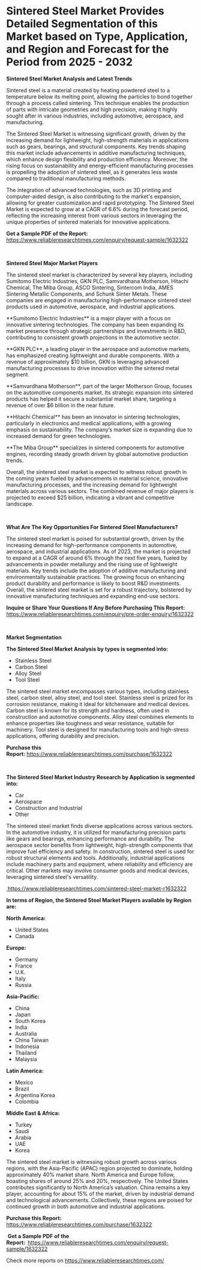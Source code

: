 <p><h1>Sintered Steel Market Provides Detailed Segmentation of this Market based on Type, Application, and Region and Forecast for the Period from 2025 - 2032</h1></p><p><strong>Sintered Steel Market Analysis and Latest Trends</strong></p>
<p><p>Sintered steel is a material created by heating powdered steel to a temperature below its melting point, allowing the particles to bond together through a process called sintering. This technique enables the production of parts with intricate geometries and high precision, making it highly sought after in various industries, including automotive, aerospace, and manufacturing.</p><p>The Sintered Steel Market is witnessing significant growth, driven by the increasing demand for lightweight, high-strength materials in applications such as gears, bearings, and structural components. Key trends shaping this market include advancements in additive manufacturing techniques, which enhance design flexibility and production efficiency. Moreover, the rising focus on sustainability and energy-efficient manufacturing processes is propelling the adoption of sintered steel, as it generates less waste compared to traditional manufacturing methods.</p><p>The integration of advanced technologies, such as 3D printing and computer-aided design, is also contributing to the market's expansion, allowing for greater customization and rapid prototyping. The Sintered Steel Market is expected to grow at a CAGR of 6.6% during the forecast period, reflecting the increasing interest from various sectors in leveraging the unique properties of sintered materials for innovative applications.</p></p>
<p><strong>Get a Sample PDF of the Report:&nbsp;</strong> <a href="https://www.reliableresearchtimes.com/enquiry/request-sample/1632322?utm_campaign=3060&utm_medium=2&utm_source=Github&utm_content=ia&utm_term=02042025&utm_id=sintered-steel">https://www.reliableresearchtimes.com/enquiry/request-sample/1632322</a></p>
<p>&nbsp;</p>
<p><strong>Sintered Steel Major Market Players</strong></p>
<p><p>The sintered steel market is characterized by several key players, including Sumitomo Electric Industries, GKN PLC, Samvardhana Motherson, Hitachi Chemical, The Miba Group, ASCO Sintering, Sintercom India, AMES Sintering Metallic Components, and Schunk Sinter Metals. These companies are engaged in manufacturing high-performance sintered steel products used in automotive, aerospace, and industrial applications.</p><p>**Sumitomo Electric Industries** is a major player with a focus on innovative sintering technologies. The company has been expanding its market presence through strategic partnerships and investments in R&D, contributing to consistent growth projections in the automotive sector.</p><p>**GKN PLC**, a leading player in the aerospace and automotive markets, has emphasized creating lightweight and durable components. With a revenue of approximately $10 billion, GKN is leveraging advanced manufacturing processes to drive innovation within the sintered metal segment.</p><p>**Samvardhana Motherson**, part of the larger Motherson Group, focuses on the automotive components market. Its strategic expansion into sintered products has helped it secure a substantial market share, targeting a revenue of over $6 billion in the near future.</p><p>**Hitachi Chemical** has been an innovator in sintering technologies, particularly in electronics and medical applications, with a growing emphasis on sustainability. The company’s market size is expanding due to increased demand for green technologies.</p><p>**The Miba Group** specializes in sintered components for automotive engines, recording steady growth driven by global automotive production trends.</p><p>Overall, the sintered steel market is expected to witness robust growth in the coming years fueled by advancements in material science, innovative manufacturing processes, and the increasing demand for lightweight materials across various sectors. The combined revenue of major players is projected to exceed $25 billion, indicating a vibrant and competitive landscape.</p></p>
<p>&nbsp;</p>
<p><strong>What Are The Key Opportunities For Sintered Steel Manufacturers?</strong></p>
<p><p>The sintered steel market is poised for substantial growth, driven by the increasing demand for high-performance components in automotive, aerospace, and industrial applications. As of 2023, the market is projected to expand at a CAGR of around 6% through the next five years, fueled by advancements in powder metallurgy and the rising use of lightweight materials. Key trends include the adoption of additive manufacturing and environmentally sustainable practices. The growing focus on enhancing product durability and performance is likely to boost R&D investments. Overall, the sintered steel market is set for a robust trajectory, bolstered by innovative manufacturing techniques and expanding end-use sectors.</p></p>
<p><strong>Inquire or Share Your Questions If Any Before Purchasing This Report:</strong> <a href="https://www.reliableresearchtimes.com/enquiry/pre-order-enquiry/1632322?utm_campaign=3060&utm_medium=2&utm_source=Github&utm_content=ia&utm_term=02042025&utm_id=sintered-steel">https://www.reliableresearchtimes.com/enquiry/pre-order-enquiry/1632322</a></p>
<p>&nbsp;</p>
<p><strong>Market Segmentation</strong></p>
<p><strong>The Sintered Steel Market Analysis by types is segmented into:</strong></p>
<p><ul><li>Stainless Steel</li><li>Carbon Steel</li><li>Alloy Steel</li><li>Tool Steel</li></ul></p>
<p><p>The sintered steel market encompasses various types, including stainless steel, carbon steel, alloy steel, and tool steel. Stainless steel is prized for its corrosion resistance, making it ideal for kitchenware and medical devices. Carbon steel is known for its strength and hardness, often used in construction and automotive components. Alloy steel combines elements to enhance properties like toughness and wear resistance, suitable for machinery. Tool steel is designed for manufacturing tools and high-stress applications, offering durability and precision.</p></p>
<p><strong>Purchase this Report:&nbsp;</strong><a href="https://www.reliableresearchtimes.com/purchase/1632322?utm_campaign=3060&utm_medium=2&utm_source=Github&utm_content=ia&utm_term=02042025&utm_id=sintered-steel">https://www.reliableresearchtimes.com/purchase/1632322</a></p>
<p>&nbsp;</p>
<p><strong>The Sintered Steel Market Industry Research by Application is segmented into:</strong></p>
<p><ul><li>Car</li><li>Aerospace</li><li>Construction and Industrial</li><li>Other</li></ul></p>
<p><p>The sintered steel market finds diverse applications across various sectors. In the automotive industry, it is utilized for manufacturing precision parts like gears and bearings, enhancing performance and durability. The aerospace sector benefits from lightweight, high-strength components that improve fuel efficiency and safety. In construction, sintered steel is used for robust structural elements and tools. Additionally, industrial applications include machinery parts and equipment, where reliability and efficiency are critical. Other markets may involve consumer goods and medical devices, leveraging sintered steel's versatility.</p></p>
<p><a href="https://www.reliableresearchtimes.com/sintered-steel-market-r1632322?utm_campaign=3060&utm_medium=2&utm_source=Github&utm_content=ia&utm_term=02042025&utm_id=sintered-steel">&nbsp;https://www.reliableresearchtimes.com/sintered-steel-market-r1632322</a></p>
<p><strong>In terms of Region, the Sintered Steel Market Players available by Region are:</strong></p>
<p>
    <p> <strong> North America: </strong>
        <ul>
            <li>United States</li>
            <li>Canada</li>
        </ul>
        </p> 
    <p> <strong> Europe: </strong>
        <ul>
            <li>Germany</li>
            <li>France</li>
            <li>U.K.</li>
            <li>Italy</li>
            <li>Russia</li>
        </ul>
        </p> 
    <p> <strong> Asia-Pacific: </strong>
        <ul>
            <li>China</li>
            <li>Japan</li>
            <li>South Korea</li>
            <li>India</li>
            <li>Australia</li>
            <li>China Taiwan</li>
            <li>Indonesia</li>
            <li>Thailand</li>
            <li>Malaysia</li>
        </ul>
        </p> 
    <p> <strong> Latin America: </strong>
        <ul>
            <li>Mexico</li>
            <li>Brazil</li>
            <li>Argentina Korea</li>
            <li>Colombia</li>
        </ul>
        </p> 
    <p> <strong> Middle East & Africa: </strong>
        <ul>
            <li>Turkey</li>
            <li>Saudi</li>
            <li>Arabia</li>
            <li>UAE</li>
            <li>Korea</li>
        </ul>
    </p>
    </p>
<p><p>The sintered steel market is witnessing robust growth across various regions, with the Asia-Pacific (APAC) region projected to dominate, holding approximately 40% market share. North America and Europe follow, boasting shares of around 25% and 20%, respectively. The United States contributes significantly to North America’s valuation. China remains a key player, accounting for about 15% of the market, driven by industrial demand and technological advancements. Collectively, these regions are poised for continued growth in both automotive and industrial applications.</p></p>
<p><strong>Purchase this Report: </strong><a href="https://www.reliableresearchtimes.com/purchase/1632322?utm_campaign=3060&utm_medium=2&utm_source=Github&utm_content=ia&utm_term=02042025&utm_id=sintered-steel">https://www.reliableresearchtimes.com/purchase/1632322</a></p>
<p>&nbsp;<strong>Get a Sample PDF of the Report:&nbsp;&nbsp;</strong><a href="https://www.reliableresearchtimes.com/enquiry/request-sample/1632322?utm_campaign=3060&utm_medium=2&utm_source=Github&utm_content=ia&utm_term=02042025&utm_id=sintered-steel">https://www.reliableresearchtimes.com/enquiry/request-sample/1632322</a></p>
<p><strong></strong></p>
<p>Check more reports on <a href="https://www.reliableresearchtimes.com/?utm_campaign=3060&utm_medium=2&utm_source=Github&utm_content=ia&utm_term=02042025&utm_id=sintered-steel">https://www.reliableresearchtimes.com/</a></p>